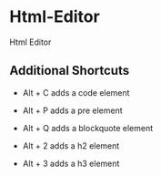 # Html-Editor
Html Editor

## Additional Shortcuts

* Alt + C    adds a code element
* Alt + P    adds a pre element
* Alt + Q    adds a blockquote element

* Alt + 2    adds a h2 element
* Alt + 3    adds a h3 element
